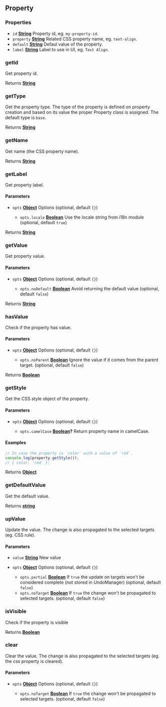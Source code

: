 <!-- Generated by documentation.js. Update this documentation by updating the source code. -->

## Property



### Properties

*   `id` **[String][1]** Property id, eg. `my-property-id`.
*   `property` **[String][1]** Related CSS property name, eg. `text-align`.
*   `default` **[String][1]** Defaul value of the property.
*   `label` **[String][1]** Label to use in UI, eg. `Text Align`.

### getId

Get property id.

Returns **[String][1]** 

### getType

Get the property type.
The type of the property is defined on property creation and based on its value the proper Property class is assigned.
The default type is `base`.

Returns **[String][1]** 

### getName

Get name (the CSS property name).

Returns **[String][1]** 

### getLabel

Get property label.

#### Parameters

*   `opts` **[Object][2]** Options (optional, default `{}`)

    *   `opts.locale` **[Boolean][3]** Use the locale string from i18n module (optional, default `true`)

Returns **[String][1]** 

### getValue

Get property value.

#### Parameters

*   `opts` **[Object][2]** Options (optional, default `{}`)

    *   `opts.noDefault` **[Boolean][3]** Avoid returning the default value (optional, default `false`)

Returns **[String][1]** 

### hasValue

Check if the property has value.

#### Parameters

*   `opts` **[Object][2]** Options (optional, default `{}`)

    *   `opts.noParent` **[Boolean][3]** Ignore the value if it comes from the parent target. (optional, default `false`)

Returns **[Boolean][3]** 

### getStyle

Get the CSS style object of the property.

#### Parameters

*   `opts` **[Object][2]** Options (optional, default `{}`)

    *   `opts.camelCase` **[Boolean][3]?** Return property name in camelCase.

#### Examples

```javascript
// In case the property is `color` with a value of `red`.
console.log(property.getStyle());
// { color: 'red' };
```

Returns **[Object][2]** 

### getDefaultValue

Get the default value.

Returns **[string][1]** 

### upValue

Update the value.
The change is also propagated to the selected targets (eg. CSS rule).

#### Parameters

*   `value` **[String][1]** New value
*   `opts` **[Object][2]** Options (optional, default `{}`)

    *   `opts.partial` **[Boolean][3]** If `true` the update on targets won't be considered complete (not stored in UndoManager) (optional, default `false`)
    *   `opts.noTarget` **[Boolean][3]** If `true` the change won't be propagated to selected targets. (optional, default `false`)

### isVisible

Check if the property is visible

Returns **[Boolean][3]** 

### clear

Clear the value.
The change is also propagated to the selected targets (eg. the css property is cleared).

#### Parameters

*   `opts` **[Object][2]** Options (optional, default `{}`)

    *   `opts.noTarget` **[Boolean][3]** If `true` the change won't be propagated to selected targets. (optional, default `false`)

[1]: https://developer.mozilla.org/docs/Web/JavaScript/Reference/Global_Objects/String

[2]: https://developer.mozilla.org/docs/Web/JavaScript/Reference/Global_Objects/Object

[3]: https://developer.mozilla.org/docs/Web/JavaScript/Reference/Global_Objects/Boolean
